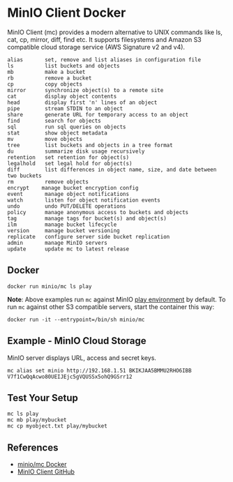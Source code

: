 # MinIO Client Docker

MinIO Client (mc) provides a modern alternative to UNIX commands like ls, cat, cp, mirror, diff, find etc. It supports filesystems and Amazon S3 compatible cloud storage service (AWS Signature v2 and v4).
```
alias       set, remove and list aliases in configuration file
ls          list buckets and objects
mb          make a bucket
rb          remove a bucket
cp          copy objects
mirror      synchronize object(s) to a remote site
cat         display object contents
head        display first 'n' lines of an object
pipe        stream STDIN to an object
share       generate URL for temporary access to an object
find        search for objects
sql         run sql queries on objects
stat        show object metadata
mv          move objects
tree        list buckets and objects in a tree format
du          summarize disk usage recursively
retention   set retention for object(s)
legalhold   set legal hold for object(s)
diff        list differences in object name, size, and date between two buckets
rm          remove objects
encrypt    manage bucket encryption config
event       manage object notifications
watch       listen for object notification events
undo        undo PUT/DELETE operations
policy      manage anonymous access to buckets and objects
tag         manage tags for bucket(s) and object(s)
ilm         manage bucket lifecycle
version     manage bucket versioning
replicate   configure server side bucket replication
admin       manage MinIO servers
update      update mc to latest release
```

## Docker
```
docker run minio/mc ls play
```
**Note**: Above examples run `mc` against MinIO [play environment](https://hub.docker.com/r/minio/mc#test-your-setup) by default. To run `mc` against other S3 compatible servers, start the container this way:
```
docker run -it --entrypoint=/bin/sh minio/mc
```

## Example - MinIO Cloud Storage
MinIO server displays URL, access and secret keys.
```
mc alias set minio http://192.168.1.51 BKIKJAA5BMMU2RHO6IBB V7f1CwQqAcwo80UEIJEjc5gVQUSSx5ohQ9GSrr12
```

## Test Your Setup
```
mc ls play
mc mb play/mybucket
mc cp myobject.txt play/mybucket
```

## References
- [minio/mc Docker](https://hub.docker.com/r/minio/mc)
- [MinIO Client GitHub](https://github.com/minio/mc)